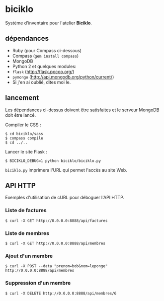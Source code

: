 biciklo
=======

Système d'inventaire pour l'atelier **Biciklo**.

dépendances
-----------

* Ruby (pour Compass ci-dessous)
* Compass (`gem install compass`)
* MongoDB
* Python 2 et quelques modules:
 * `flask` (<http://flask.pocoo.org/>)
 * `pymongo` (<http://api.mongodb.org/python/current/>)
 * Si j'en ai oublié, dites moi le.

lancement
---------

Les dépendances ci-dessus doivent être satisfaites et le serveur MongoDB
doit être lancé.

Compiler le CSS :

	$ cd biciklo/sass
	$ compass compile
	$ cd ../..

Lancer le site Flask :

	$ BICIKLO_DEBUG=1 python biciklo/biciklo.py

`biciklo.py` imprimera l'URL qui permet l'accès au site Web.


API HTTP
--------

Exemples d'utilisation de cURL pour déboguer l'API HTTP.

### Liste de factures

	$ curl -X GET http://0.0.0.0:8888/api/factures
	
### Liste de membres


	$ curl -X GET http://0.0.0.0:8888/api/membres
	
### Ajout d'un membre

	$ curl -X POST --data "prenom=bob&nom=leponge" http://0.0.0.0:8888/api/membres
	
### Suppression d'un membre

	$ curl -X DELETE http://0.0.0.0:8888/api/membres/6
